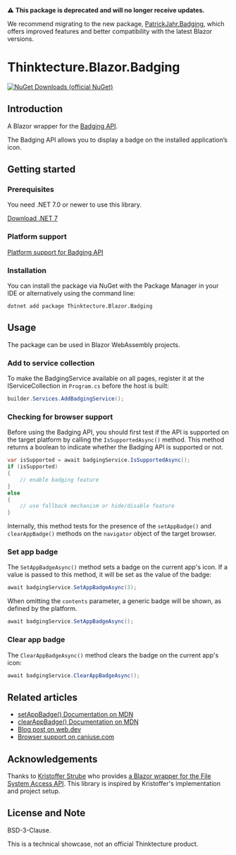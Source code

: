 ⚠️ **This package is deprecated and will no longer receive updates.**

We recommend migrating to the new package, [PatrickJahr.Badging](https://www.nuget.org/packages/PatrickJahr.Blazor.Badging/), which offers improved features and better compatibility with the latest Blazor versions.

# Thinktecture.Blazor.Badging

[![NuGet Downloads (official NuGet)](https://img.shields.io/nuget/dt/Thinktecture.Blazor.Badging?label=NuGet%20Downloads)](https://www.nuget.org/packages/Thinktecture.Blazor.Badging/)

## Introduction

A Blazor wrapper for the [Badging API](https://w3c.github.io/badging/).

The Badging API allows you to display a badge on the installed application’s icon.

## Getting started

### Prerequisites

You need .NET 7.0 or newer to use this library.

[Download .NET 7](https://dotnet.microsoft.com/download/dotnet/7.0)

### Platform support

[Platform support for Badging API](https://caniuse.com/mdn-api_navigator_setappbadge)

### Installation

You can install the package via NuGet with the Package Manager in your IDE or alternatively using the command line:

```
dotnet add package Thinktecture.Blazor.Badging
```

## Usage

The package can be used in Blazor WebAssembly projects.

### Add to service collection

To make the BadgingService available on all pages, register it at the IServiceCollection in `Program.cs` before the host is built:

```csharp
builder.Services.AddBadgingService();
```

### Checking for browser support

Before using the Badging API, you should first test if the API is supported on the target platform by calling the `IsSupportedAsync()` method.
This method returns a boolean to indicate whether the Badging API is supported or not.

```csharp
var isSupported = await badgingService.IsSupportedAsync();
if (isSupported)
{
    // enable badging feature
}
else
{
    // use fallback mechanism or hide/disable feature
}
```

Internally, this method tests for the presence of the `setAppBadge()` and `clearAppBadge()` methods on the `navigator` object of the target browser.

### Set app badge

The `SetAppBadgeAsync()` method sets a badge on the current app's icon.
If a value is passed to this method, it will be set as the value of the badge:

```csharp
await badgingService.SetAppBadgeAsync(3);
```

When omitting the `contents` parameter, a generic badge will be shown, as defined by the platform.

```csharp
await badgingService.SetAppBadgeAsync();
```

### Clear app badge

The `ClearAppBadgeAsync()` method clears the badge on the current app's icon:

```csharp
await badgingService.ClearAppBadgeAsync();
```

## Related articles

- [setAppBadge() Documentation on MDN](https://developer.mozilla.org/en-US/docs/Web/API/Navigator/setAppBadge)
- [clearAppBadge() Documentation on MDN](https://developer.mozilla.org/en-US/docs/Web/API/Navigator/clearAppBadge)
- [Blog post on web.dev](https://web.dev/badging-api/)
- [Browser support on caniuse.com](https://caniuse.com/mdn-api_navigator_setappbadge)

## Acknowledgements

Thanks to [Kristoffer Strube](https://twitter.com/kstrubeg) who provides [a Blazor wrapper for the File System Access API](https://github.com/KristofferStrube/Blazor.FileSystemAccess).
This library is inspired by Kristoffer's implementation and project setup.

## License and Note

BSD-3-Clause.

This is a technical showcase, not an official Thinktecture product.
